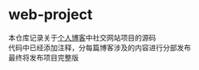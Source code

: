 # web-project
本仓库记录关于[个人博客](https://www.cnblogs.com/gaoyuan206/)中社交网站项目的源码  
代码中已经添加注释，分每篇博客涉及的内容进行分部发布  
最终将发布项目完整版  
